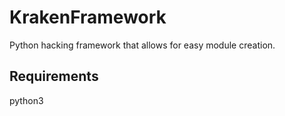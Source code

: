 # KrakenFramework
Python hacking framework that allows for easy module creation.

## Requirements
python3
